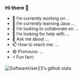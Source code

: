 ### Hi there 👋

- 🔭 I’m currently working on ..
- 🌱 I’m currently learning Java ...
- 👯 I’m looking to collaborate on ...
- 🤔 I’m looking for help with ...
- 💬 Ask me about ...
- 📫 How to reach me: ...
- 😄 Pronouns: ...
- ⚡ Fun fact: 



![SoftwareUser23's github stats](https://github-readme-stats.vercel.app/api?username=SoftwareUser23&show_icons=true&theme=tokyonight)
